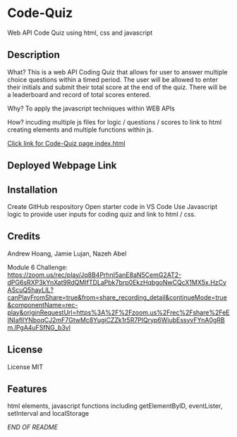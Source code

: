 # Code-Quiz
Web API Code Quiz using html, css and javascript

## Description 

What? This is a web API Coding Quiz that allows for user to answer multiple choice questions within a timed period. The user will be allowed to enter their initials and submit their total score at the end of the quiz. There will be a leaderboard and record of total scores entered.

Why? To apply the javascript techniques within WEB APIs

How? incuding multiple js files for logic / questions / scores to link to html creating elements and multiple functions within js. 

[Click link for Code-Quiz page index.html](index.html)

## Deployed Webpage Link




## Installation

Create GitHub respository 
Open starter code in VS Code
Use Javascript logic to provide user inputs for coding quiz and link to html / css.



## Credits

Andrew Hoang,
Jamie Lujan,
Nazeh Abel

Module 6 Challenge:
https://zoom.us/rec/play/Jq8B4PrhnI5anE8aN5CemG2AT2-dPG6sRXP3kYnXat9RdQMIfTDLaPbk7brp0EkzHqbgoNwCQcX1MX5x.HzCyAScuQ5hayLIL?canPlayFromShare=true&from=share_recording_detail&continueMode=true&componentName=rec-play&originRequestUrl=https%3A%2F%2Fzoom.us%2Frec%2Fshare%2FeEINIafllYNboqCJ2mF7GtwMc8YugiCZZk1r5R7PlQryp6WiubEssyvFYnA0gRBm.lPgA4uFSfNG_b3vl

## License

License MIT

## Features

html elements, javascript functions including getElementByID, eventLister, setInterval and localStorage


*END OF README*